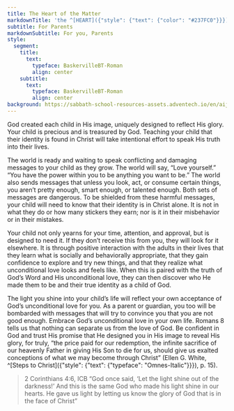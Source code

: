 ```yaml
---
title: The Heart of the Matter
markdownTitle: 'the ^[HEART]({"style": {"text": {"color": "#237FC0"}}}) of the ^[MATTER]({"style": {"text": {"color": "#008750"}}})'
subtitle: For Parents
markdownSubtitle: For you, Parents
style:
  segment:
    title:
      text:
        typeface: BaskervilleBT-Roman
        align: center
    subtitle:
      text:
        typeface: BaskervilleBT-Roman
        align: center
background: https://sabbath-school-resources-assets.adventech.io/en/aij/2025-01-bg/assets/12-04.png
---
```


God created each child in His image, uniquely designed to reflect His glory. Your child is precious and is treasured by God. Teaching your child that their identity is found in Christ will take intentional effort to speak His truth into their lives. 

The world is ready and waiting to speak conflicting and damaging messages to your child as they grow. The world will say, “Love yourself.” “You have the power within you to be anything you want to be.” The world also sends messages that unless you look, act, or consume certain things, you aren’t pretty enough, smart enough, or talented enough. Both sets of messages are dangerous. To be shielded from these harmful messages, your child will need to know that their identity is in Christ alone. It is not in what they do or how many stickers they earn; nor is it in their misbehavior or in their mistakes.

Your child not only yearns for your time, attention, and approval, but is designed to need it. If they don’t receive this from you, they will look for it elsewhere. It is through positive interaction with the adults in their lives that they learn what is socially and behaviorally appropriate, that they gain confidence to explore and try new things, and that they realize what unconditional love looks and feels like. When this is paired with the truth of God’s Word and His unconditional love, they can then discover who He made them to be and their true identity as a child of God. 

The light you shine into your child’s life will reflect your own acceptance of God’s unconditional love for you. As a parent or guardian, you too will be bombarded with messages that will try to convince you that you are not good enough. Embrace God’s unconditional love in your own life. Romans 8 tells us that nothing can separate us from the love of God. Be confident in God and trust His promise that He designed you in His image to reveal His glory, for truly, “the price paid for our redemption, the infinite sacrifice of our heavenly Father in giving His Son to die for us, should give us exalted conceptions of what we may become through Christ” (Ellen G. White, ^[Steps to Christ]({"style": {"text": {"typeface": "Omnes-Italic"}}}), p. 15).

> <callout>2 Corinthians 4:6, ICB</callout>
> “God once said, ‘Let the light shine out of the darkness!’ And this is the same God who made his light shine in our hearts. He gave us light by letting us know the glory of God that is in the face of Christ”  